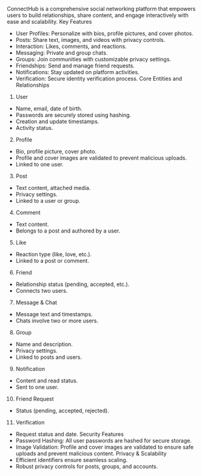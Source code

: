 ConnectHub is a comprehensive social networking platform that empowers users to build relationships, share content, and engage interactively with ease and scalability.
Key Features
* User Profiles: Personalize with bios, profile pictures, and cover photos.
* Posts: Share text, images, and videos with privacy controls.
* Interaction: Likes, comments, and reactions.
* Messaging: Private and group chats.
* Groups: Join communities with customizable privacy settings.
* Friendships: Send and manage friend requests.
* Notifications: Stay updated on platform activities.
* Verification: Secure identity verification process.
Core Entities and Relationships
1. User
* Name, email, date of birth.
* Passwords are securely stored using hashing.
* Creation and update timestamps.
* Activity status.
2. Profile
* Bio, profile picture, cover photo.
* Profile and cover images are validated to prevent malicious uploads.
* Linked to one user.
3. Post
* Text content, attached media.
* Privacy settings.
* Linked to a user or group.
4. Comment
* Text content.
* Belongs to a post and authored by a user.
5. Like
* Reaction type (like, love, etc.).
* Linked to a post or comment.
6. Friend
* Relationship status (pending, accepted, etc.).
* Connects two users.
7. Message & Chat
* Message text and timestamps.
* Chats involve two or more users.
8. Group
* Name and description.
* Privacy settings.
* Linked to posts and users.
9. Notification
* Content and read status.
* Sent to one user.
10. Friend Request
* Status (pending, accepted, rejected).
11. Verification
* Request status and date.
Security Features
* Password Hashing: All user passwords are hashed for secure storage.
* Image Validation: Profile and cover images are validated to ensure safe uploads and prevent malicious content.
Privacy & Scalability
* Efficient identifiers ensure seamless scaling.
* Robust privacy controls for posts, groups, and accounts.

